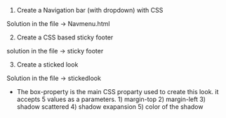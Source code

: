 1) Create a Navigation bar (with dropdown) with CSS

Solution in the file -> Navmenu.html

2) Create a CSS based sticky footer

solution in the file -> sticky footer

3) Create a sticked look

Solution in the file -> stickedlook

* The box-property is the main CSS proparty used to create this look. it accepts 5 values as a parameters. 1) margin-top 2) margin-left 3) shadow scattered 4) shadow exapansion 5) color of the shadow
 
